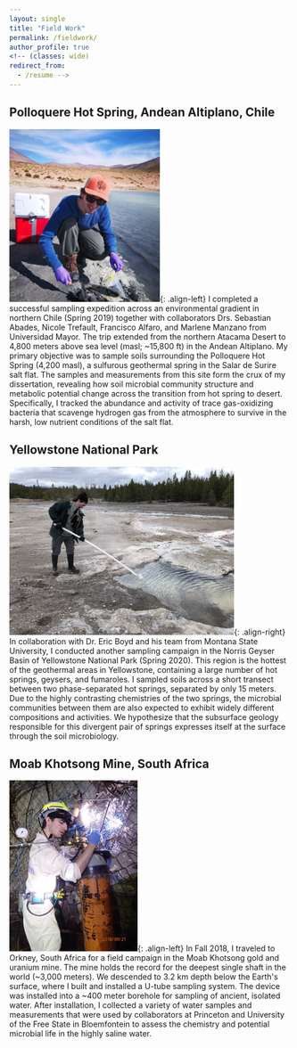 ```yaml
---
layout: single
title: "Field Work"
permalink: /fieldwork/
author_profile: true
<!-- (classes: wide)
redirect_from:
  - /resume -->
---
```


## Polloquere Hot Spring, Andean Altiplano, Chile
![image info](/images/PQ_sampling_small2.png){: .align-left}
I completed a successful sampling expedition across an environmental gradient in northern Chile (Spring 2019) together with collaborators Drs. Sebastian Abades, Nicole Trefault, Francisco Alfaro, and Marlene Manzano from Universidad Mayor. The trip extended from the northern Atacama Desert to 4,800 meters above sea level (masl; ~15,800 ft) in the Andean Altiplano. My primary objective was to sample soils surrounding the Polloquere Hot Spring (4,200 masl), a sulfurous geothermal spring in the Salar de Surire salt flat. The samples and measurements from this site form the crux of my dissertation, revealing how soil microbial community structure and metabolic potential change across the transition from hot spring to desert. Specifically, I tracked the abundance and activity of trace gas-oxidizing bacteria that scavenge hydrogen gas from the atmosphere to survive in the harsh, low nutrient conditions of the salt flat. 


## Yellowstone National Park
![image info](/images/YNP_HotSpringSampling_small.png){: .align-right}
In collaboration with Dr. Eric Boyd and his team from Montana State University, I conducted another sampling campaign in the Norris Geyser Basin of Yellowstone National Park (Spring 2020). This region is the hottest of the geothermal areas in Yellowstone, containing a large number of hot springs, geysers, and fumaroles. I sampled soils across a short transect between two phase-separated hot springs, separated by only 15 meters. Due to the highly contrasting chemistries of the two springs, the microbial communities between them are also expected to exhibit widely different compositions and activities. We hypothesize that the subsurface geology responsible for this divergent pair of springs expresses itself at the surface through the soil microbiology.

## Moab Khotsong Mine, South Africa
![image info](/images/SA_GasCylinder_small.png){: .align-left}
In Fall 2018, I traveled to Orkney, South Africa for a field campaign in the Moab Khotsong gold and uranium mine. The mine holds the record for the deepest single shaft in the world (~3,000 meters). We descended to 3.2 km depth below the Earth's surface, where I built and installed a U-tube sampling system. The device was installed into a ~400 meter borehole for sampling of ancient, isolated water. After installation, I collected a variety of water samples and measurements that were used by collaborators at Princeton and University of the Free State in Bloemfontein to assess the chemistry and potential microbial life in the highly saline water.
